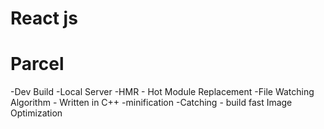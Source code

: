 # React js 

# Parcel
-Dev Build
-Local Server
-HMR - Hot Module Replacement
-File Watching Algorithm - Written in C++
-minification
-Catching - build fast
Image Optimization
